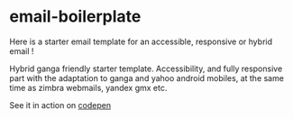# email-boilerplate


Here is a starter email template for an accessible, responsive or hybrid email !

Hybrid ganga friendly starter template. Accessibility, and fully responsive part with the adaptation to ganga and yahoo android mobiles, at the same time as zimbra webmails, yandex gmx etc. 

See it in action on [codepen](https://codepen.io/matthieuSolente/pen/dyZYQwm)

